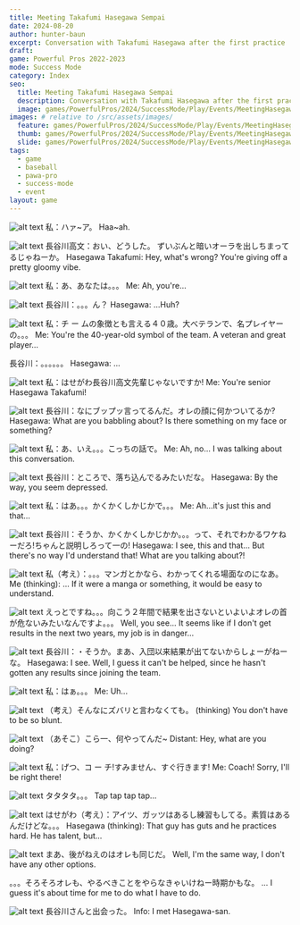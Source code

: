 ```yaml
---
title: Meeting Takafumi Hasegawa Sempai
date: 2024-08-20
author: hunter-baun
excerpt: Conversation with Takafumi Hasegawa after the first practice
draft: 
game: Powerful Pros 2022-2023
mode: Success Mode
category: Index
seo:
  title: Meeting Takafumi Hasegawa Sempai
  description: Conversation with Takafumi Hasegawa after the first practice
  image: games/PowerfulPros/2024/SuccessMode/Play/Events/MeetingHasegawaSempai/7.png
images: # relative to /src/assets/images/
  feature: games/PowerfulPros/2024/SuccessMode/Play/Events/MeetingHasegawaSempai/7.png
  thumb: games/PowerfulPros/2024/SuccessMode/Play/Events/MeetingHasegawaSempai/7.png
  slide: games/PowerfulPros/2024/SuccessMode/Play/Events/MeetingHasegawaSempai/7.png
tags:
  - game
  - baseball
  - pawa-pro
  - success-mode
  - event
layout: game
---
```

![alt text](/assets/images/games/PowerfulPros/2024/SuccessMode/Play/Events/MeetingHasegawaSempai/1.png)
私：ハァ~ア。
Haa~ah.

![alt text](/assets/images/games/PowerfulPros/2024/SuccessMode/Play/Events/MeetingHasegawaSempai/2.png)
長谷川高文：おい、どうした。
ずいぶんと暗いオーラを出しちまってるじゃねーか。
Hasegawa Takafumi: Hey, what's wrong?
You're giving off a pretty gloomy vibe.

![alt text](/assets/images/games/PowerfulPros/2024/SuccessMode/Play/Events/MeetingHasegawaSempai/3.png)
私：あ、あなたは。。。
Me: Ah, you're...

![alt text](/assets/images/games/PowerfulPros/2024/SuccessMode/Play/Events/MeetingHasegawaSempai/4.png)
長谷川：。。。ん？
Hasegawa: ...Huh?

![alt text](/assets/images/games/PowerfulPros/2024/SuccessMode/Play/Events/MeetingHasegawaSempai/5.png)
私：チ ー ムの象徴とも言える４０歳。大べテランで、名プレイヤーの。。。
Me: You're the 40-year-old symbol of the team. A veteran and great player...

長谷川：。。。。。。
Hasegawa: ...

![alt text](/assets/images/games/PowerfulPros/2024/SuccessMode/Play/Events/MeetingHasegawaSempai/6.png)
私：はせがわ長谷川高文先輩じゃないですか!
Me: You're senior Hasegawa Takafumi!

![alt text](/assets/images/games/PowerfulPros/2024/SuccessMode/Play/Events/MeetingHasegawaSempai/7.png)
長谷川：なにブップッ言ってるんだ。オレの顔に何かついてるか?
Hasegawa: What are you babbling about? Is there something on my face or something?

![alt text](/assets/images/games/PowerfulPros/2024/SuccessMode/Play/Events/MeetingHasegawaSempai/8.png)
私：あ、いえ。。。こっちの話で。
Me: Ah, no... I was talking about this conversation.

![alt text](/assets/images/games/PowerfulPros/2024/SuccessMode/Play/Events/MeetingHasegawaSempai/9.png)
長谷川：ところで、落ち込んでるみたいだな。
Hasegawa: By the way, you seem depressed.

![alt text](/assets/images/games/PowerfulPros/2024/SuccessMode/Play/Events/MeetingHasegawaSempai/10.png)
私：はあ。。。かくかくしかじかで。。。
Me: Ah...it's just this and that...

![alt text](/assets/images/games/PowerfulPros/2024/SuccessMode/Play/Events/MeetingHasegawaSempai/11.png)
長谷川：そうか、かくかくしかじかか。。。って、それでわかるワケねーだろ!ちゃんと説明しろって一の!
Hasegawa: I see, this and that... But there's no way I'd understand that! What are you talking about?!

![alt text](/assets/images/games/PowerfulPros/2024/SuccessMode/Play/Events/MeetingHasegawaSempai/12.png)
私（考え）：。。。マンガとかなら、わかってくれる場面なのになあ。
Me (thinking): ... If it were a manga or something, it would be easy to understand.

![alt text](/assets/images/games/PowerfulPros/2024/SuccessMode/Play/Events/MeetingHasegawaSempai/13.png)
えっとですね。。。向こう２年間で結果を出さないといよいよオレの首が危ないみたいなんですよ。。。
Well, you see... It seems like if I don't get results in the next two years, my job is in danger...

![alt text](/assets/images/games/PowerfulPros/2024/SuccessMode/Play/Events/MeetingHasegawaSempai/14.png)
長谷川：・そうか。まあ、入団以来結果が出てないからしょーがねーな。
Hasegawa: I see. Well, I guess it can't be helped, since he hasn't gotten any results since joining the team.

![alt text](/assets/images/games/PowerfulPros/2024/SuccessMode/Play/Events/MeetingHasegawaSempai/15.png)
私：はぁ。。。
Me: Uh...

![alt text](/assets/images/games/PowerfulPros/2024/SuccessMode/Play/Events/MeetingHasegawaSempai/16.png)
（考え）そんなにズバリと言わなくても。
(thinking) You don't have to be so blunt.

![alt text](/assets/images/games/PowerfulPros/2024/SuccessMode/Play/Events/MeetingHasegawaSempai/17.png)
（あそこ）こら一、何やってんだ~
Distant: Hey, what are you doing?

![alt text](/assets/images/games/PowerfulPros/2024/SuccessMode/Play/Events/MeetingHasegawaSempai/19.png)
私：げつ、コ ー チ!すみません、すぐ行きます!
Me: Coach! Sorry, I'll be right there!

![alt text](/assets/images/games/PowerfulPros/2024/SuccessMode/Play/Events/MeetingHasegawaSempai/20.png)
タタタタ。。。
Tap tap tap tap...

![alt text](/assets/images/games/PowerfulPros/2024/SuccessMode/Play/Events/MeetingHasegawaSempai/21.png)
はせがわ（考え）：アイツ、ガッツはあるし練習もしてる。素質はあるんだけどな。。。
Hasegawa (thinking): That guy has guts and he practices hard. He has talent, but...

![alt text](/assets/images/games/PowerfulPros/2024/SuccessMode/Play/Events/MeetingHasegawaSempai/22.png)
まあ、後がねえのはオレも同じだ。
Well, I'm the same way, I don't have any other options.

。。。そろそろオレも、やるべきことをやらなきゃいけねー時期かもな。
... I guess it's about time for me to do what I have to do.

![alt text](/assets/images/games/PowerfulPros/2024/SuccessMode/Play/Events/MeetingHasegawaSempai/23.png)
長谷川さんと出会った。
Info: I met Hasegawa-san.